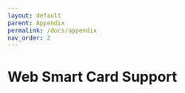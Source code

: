 ```yaml
---
layout: default
parent: Appendix
permalink: /docs/appendix
nav_order: 2
---
```

# Web Smart Card Support
